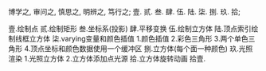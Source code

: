 博学之, 审问之, 慎思之, 明辨之, 笃行之;
壹. 贰. 叁. 肆. 伍. 陆. 柒. 捌. 玖. 拾;




壹.绘制点
贰.绘制矩形
叁.坐标系(投影)
肆.平移变换
伍.绘制立方体
陆.顶点索引绘制线框立方体
柒.varying变量和颜色插值
  1.颜色插值
  2.彩色三角形
  3.两个单色三角形
  4.顶点坐标和颜色数据使用一个缓冲区
捌.立方体(每个面一种颜色)
玖.光照渲染
  1.光照立方体
  2.立方体添加点光源
拾.立方体旋转动画
拾壹.
